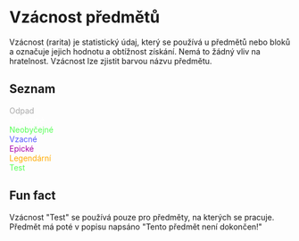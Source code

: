 # Vzácnost předmětů

Vzácnost (rarita) je statistický údaj, který se používá u předmětů nebo bloků a označuje jejich hodnotu a obtížnost získání. Nemá to žádný vliv na hratelnost.
Vzácnost lze zjistit barvou názvu předmětu.

## Seznam
<mark style="color:#AAAAAA;background:none">Odpad</mark>  
<mark style="color:#FFFFFF;background:none">Obyčejné</mark>  
<mark style="color:#55FF55;background:none">Neobyčejné</mark>  
<mark style="color:#5555FF;background:none">Vzacné</mark>  
<mark style="color:#AA00AA;background:none">Epické</mark>  
<mark style="color:#FFAA00;background:none">Legendární</mark>  
<mark style="color:#55FF55;background:none">Test</mark>  


## Fun fact
Vzácnost "Test" se používá pouze pro předměty, na kterých se pracuje. Předmět má poté v popisu napsáno "Tento předmět není dokončen!"

 